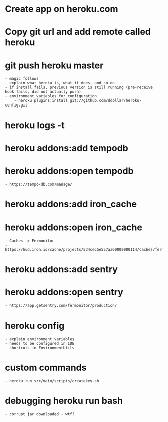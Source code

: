 # Create app on heroku.com

# Copy git url and add remote called heroku

# git push heroku master
	- magic follows
	- explain what heroku is, what it does, and so on
	- if install fails, previous version is still running (pre-receive hook fails, did not actually push)
	- environment variables for configuration
		- heroku plugins:install git://github.com/ddollar/heroku-config.git

# heroku logs -t

# heroku addons:add tempodb

# heroku addons:open tempodb

	- https://tempo-db.com/manage/

# heroku addons:add iron_cache

# heroku addons:open iron_cache

	- Caches -> Fermonitor
	- https://hud.iron.io/cache/projects/534cec5e557aa60009000114/caches/fermonitor

# heroku addons:add sentry

# heroku addons:open sentry

	- https://app.getsentry.com/fermonitor/production/

# heroku config

	- explain environment variables
	- needs to be configured in IDE
	- shortcuts in EnvironmentUtils

# custom commands
	
	- heroku run src/main/scripts/createkey.sh

# debugging heroku run bash

	- corrupt jar downloaded - wtf?

